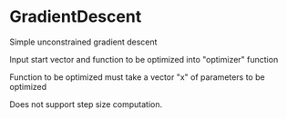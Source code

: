 # GradientDescent
Simple unconstrained gradient descent

Input start vector and function to be optimized into "optimizer" function

Function to be optimized must take a vector "x" of parameters to be optimized

Does not support step size computation. 
